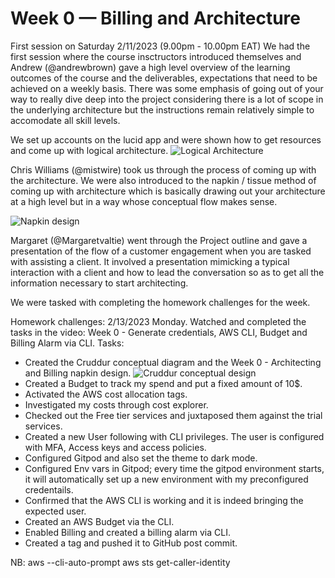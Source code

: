 # Week 0 — Billing and Architecture

First session on Saturday 2/11/2023 (9.00pm - 10.00pm EAT)
We had the first session where the course insctructors introduced themselves and Andrew (@andrewbrown) gave a high level overview of the learning outcomes of the 
course and the deliverables, expectations that need to be achieved on a weekly basis. There was some emphasis of going out of your way to really dive deep
into the project considering there is a lot of scope in the underlying architecture but the instructions remain relatively simple to accomodate all skill 
levels. 

We set up accounts on the lucid app and were shown how to get resources and come up with logical architecture.
![Logical Architecture](TargetUrl)

Chris Williams (@mistwire) took us through the process of coming up with the architecture. We were also introduced to the napkin / tissue method of 
coming up with architecture which is basically drawing out your architecture at a high level but in a way whose conceptual flow makes sense.

![Napkin design](TargetUrl)

Margaret (@Margaretvaltie) went through the Project outline and gave a presentation of the flow of a customer engagement when you are tasked with assisting a client. It involved a presentation mimicking a typical interaction with a client and how to lead the conversation so as 
to get all the information necessary to start architecting.

We were tasked with completing the homework challenges for the week.

Homework challenges: 2/13/2023 Monday.
Watched and completed the tasks in the video: Week 0 - Generate credentials, AWS CLI, Budget and Billing Alarm via CLI.
Tasks:
- Created the Cruddur conceptual diagram and the Week 0 - Architecting and Billing napkin design.
![Cruddur conceptual design](TargetUrl)
- Created a Budget to track  my spend and put a fixed amount of 10$. 
- Activated the AWS cost allocation tags.
- Investigated my costs through cost explorer.
- Checked out the Free tier services and juxtaposed them against the trial services.
- Created a new User following with CLI privileges. The user is configured with MFA, Access keys and access policies.
- Configured Gitpod and also set the theme to dark mode.
- Configured Env vars in Gitpod; every time the gitpod environment starts, it will automatically set up a new environment with my 
    preconfigured credentails.
- Confirmed that the AWS CLI is working and it is indeed bringing the expected user.
- Created an AWS Budget via the CLI.
- Enabled Billing and created a billing alarm via CLI.
- Created a tag and pushed it to GitHub post commit.

NB: aws --cli-auto-prompt
    aws sts get-caller-identity
